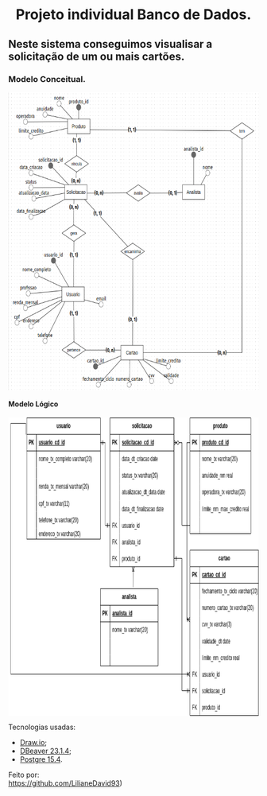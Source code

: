 <h1 align="center"> Projeto individual Banco de Dados.</h1>
<h2>Neste sistema conseguimos visualisar a solicitação de um ou mais cartões. </h2>
<h3>Modelo Conceitual.</h3>

<img align="center" src="modeloConceitual.png" width="800" height="600"/>

<h4>Modelo Lógico</h4>

<img align="center" src="Logico.drawio.png" width="800" height="600"/>



 Tecnologias usadas:
- [Draw.io](https://app.diagrams.net/);
- [DBeaver 23.1.4](https://dbeaver.io/download/);
- [Postgre 15.4](https://www.postgresql.org/).


  
Feito por:<br/>
https://github.com/LilianeDavid93)<br/>


